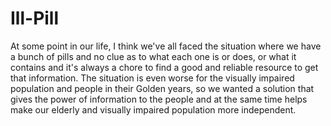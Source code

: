 # Ill-Pill
At some point in our life, I think we've all faced the situation where we have a bunch of pills and no clue as to what each one is or does, or what it contains and it's always a chore to find a good and reliable resource to get that information. The situation is even worse for the visually impaired population and people in their Golden years, so we wanted a solution that gives the power of information to the people and at the same time helps make our elderly and visually impaired population more independent.
